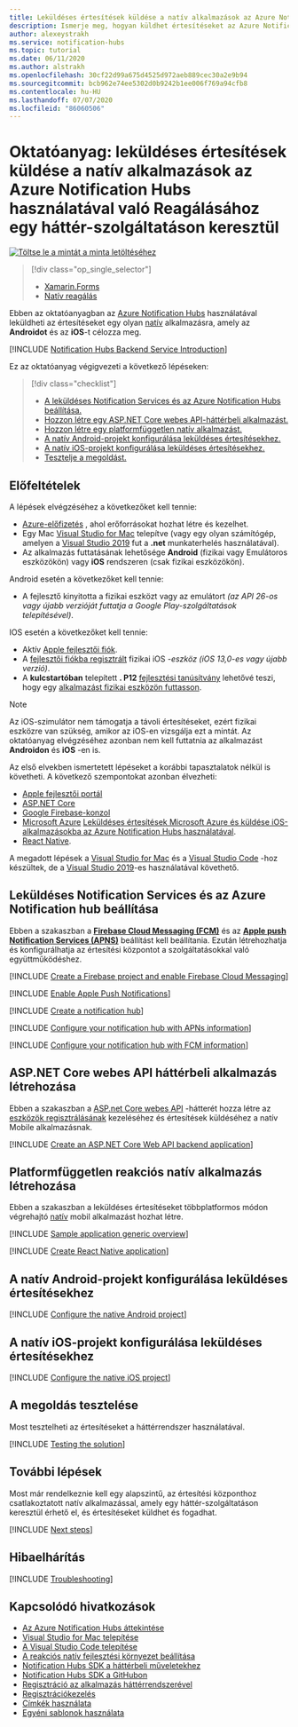 ```yaml
---
title: Leküldéses értesítések küldése a natív alkalmazások az Azure Notification Hubs használatával való Reagálásához egy háttér-szolgáltatáson keresztül | Microsoft Docs
description: Ismerje meg, hogyan küldhet értesítéseket az Azure Notification Hubst használó natív alkalmazások működéséhez a háttérrendszer segítségével.
author: alexeystrakh
ms.service: notification-hubs
ms.topic: tutorial
ms.date: 06/11/2020
ms.author: alstrakh
ms.openlocfilehash: 30cf22d99a675d4525d972aeb889cec30a2e9b94
ms.sourcegitcommit: bcb962e74ee5302d0b9242b1ee006f769a94cfb8
ms.contentlocale: hu-HU
ms.lasthandoff: 07/07/2020
ms.locfileid: "86060506"
---
```

# <a name="tutorial-send-push-notifications-to-react-native-apps-using-azure-notification-hubs-via-a-backend-service"></a>Oktatóanyag: leküldéses értesítések küldése a natív alkalmazások az Azure Notification Hubs használatával való Reagálásához egy háttér-szolgáltatáson keresztül  

[![Töltse le ](./media/notification-hubs-backend-service-react-native/download.png) a mintát a minta letöltéséhez](https://github.com/xamcat/mobcat-samples/tree/master/notification_hub_backend_service)  

> [!div class="op_single_selector"]
>
> * [Xamarin.Forms](notification-hubs-backend-service-xamarin-forms.md)
> * [Natív reagálás](notification-hubs-backend-service-react-native.md)

Ebben az oktatóanyagban az [Azure Notification Hubs](https://docs.microsoft.com/azure/notification-hubs/notification-hubs-push-notification-overview) használatával leküldheti az értesítéseket egy olyan [natív](https://reactnative.dev/) alkalmazásra, amely az **Androidot** és az **iOS**-t célozza meg.  

[!INCLUDE [Notification Hubs Backend Service Introduction](../../includes/notification-hubs-backend-service-introduction.md)]

Ez az oktatóanyag végigvezeti a következő lépéseken:

> [!div class="checklist"]
>
> * [A leküldéses Notification Services és az Azure Notification Hubs beállítása.](#set-up-push-notification-services-and-azure-notification-hub)
> * [Hozzon létre egy ASP.NET Core webes API-háttérbeli alkalmazást.](#create-an-aspnet-core-web-api-backend-application)
> * [Hozzon létre egy platformfüggetlen natív alkalmazást.](#create-a-cross-platform-react-native-application)
> * [A natív Android-projekt konfigurálása leküldéses értesítésekhez.](#configure-the-native-android-project-for-push-notifications)
> * [A natív iOS-projekt konfigurálása leküldéses értesítésekhez.](#configure-the-native-ios-project-for-push-notifications)
> * [Tesztelje a megoldást.](#test-the-solution)

## <a name="prerequisites"></a>Előfeltételek

A lépések elvégzéséhez a következőket kell tennie:

* [Azure-előfizetés](https://portal.azure.com) , ahol erőforrásokat hozhat létre és kezelhet.
* Egy Mac [Visual Studio for Mac](https://visualstudio.microsoft.com/vs/mac/) telepítve (vagy egy olyan számítógép, amelyen a [Visual Studio 2019](https://visualstudio.microsoft.com/vs) fut a **.net** munkaterhelés használatával).
* Az alkalmazás futtatásának lehetősége **Android** (fizikai vagy Emulátoros eszközökön) vagy **iOS** rendszeren (csak fizikai eszközökön).

Android esetén a következőket kell tennie:

* A fejlesztő kinyitotta a fizikai eszközt vagy az emulátort *(az API 26-os vagy újabb verzióját futtatja a Google Play-szolgáltatások telepítésével)*.

IOS esetén a következőket kell tennie:

* Aktív [Apple fejlesztői fiók](https://developer.apple.com).
* A [fejlesztői fiókba regisztrált](https://help.apple.com/developer-account/#/dev40df0d9fa) fizikai iOS *-eszköz (iOS 13,0-es vagy újabb verzió)*.
* A **kulcstartóban** telepített **. P12** [fejlesztési tanúsítvány](https://help.apple.com/developer-account/#/dev04fd06d56) lehetővé teszi, hogy egy [alkalmazást fizikai eszközön futtasson](https://help.apple.com/xcode/mac/current/#/dev5a825a1ca).

> [!NOTE]
> Az iOS-szimulátor nem támogatja a távoli értesítéseket, ezért fizikai eszközre van szükség, amikor az iOS-en vizsgálja ezt a mintát. Az oktatóanyag elvégzéséhez azonban nem kell futtatnia az alkalmazást **Androidon** és **iOS** -en is.

Az első elvekben ismertetett lépéseket a korábbi tapasztalatok nélkül is követheti. A következő szempontokat azonban élvezheti:

* [Apple fejlesztői portál](https://developer.apple.com)
* [ASP.NET Core](https://docs.microsoft.com/aspnet/core/introduction-to-aspnet-core?view=aspnetcore-3.1)
* [Google Firebase-konzol](https://console.firebase.google.com/u/0/)
* [Microsoft Azure](https://portal.azure.com) [Leküldéses értesítések Microsoft Azure és küldése iOS-alkalmazásokba az Azure Notification Hubs használatával](ios-sdk-get-started.md).
* [React Native](https://reactnative.dev/docs/getting-started).

A megadott lépések a [Visual Studio for Mac](https://visualstudio.microsoft.com/vs/mac/) és a [Visual Studio Code](https://code.visualstudio.com/download) -hoz készültek, de a [Visual Studio 2019](https://visualstudio.microsoft.com/vs)-es használatával követhető.

## <a name="set-up-push-notification-services-and-azure-notification-hub"></a>Leküldéses Notification Services és az Azure Notification hub beállítása

Ebben a szakaszban a **[Firebase Cloud Messaging (FCM)](https://firebase.google.com/docs/cloud-messaging)** és az **[Apple push Notification Services (APNS)](https://developer.apple.com/library/archive/documentation/NetworkingInternet/Conceptual/RemoteNotificationsPG/APNSOverview.html)** beállítást kell beállítania. Ezután létrehozhatja és konfigurálhatja az értesítési központot a szolgáltatásokkal való együttműködéshez.

[!INCLUDE [Create a Firebase project and enable Firebase Cloud Messaging](../../includes/notification-hubs-common-enable-firebase-cloud-messaging.md)]

[!INCLUDE [Enable Apple Push Notifications](../../includes/notification-hubs-common-enable-apple-push-notifications.md)]

[!INCLUDE [Create a notification hub](../../includes/notification-hubs-common-create-notification-hub.md)]

[!INCLUDE [Configure your notification hub with APNs information](../../includes/notification-hubs-common-configure-with-apns-information.md)]

[!INCLUDE [Configure your notification hub with FCM information](../../includes/notification-hubs-common-configure-with-fcm-information.md)]

## <a name="create-an-aspnet-core-web-api-backend-application"></a>ASP.NET Core webes API háttérbeli alkalmazás létrehozása

Ebben a szakaszban a [ASP.net Core webes API](https://dotnet.microsoft.com/apps/aspnet/apis) -hátterét hozza létre az [eszközök regisztrálásának](https://docs.microsoft.com/azure/notification-hubs/notification-hubs-push-notification-registration-management#what-is-device-registration) kezeléséhez és értesítések küldéséhez a natív Mobile alkalmazásnak.

[!INCLUDE [Create an ASP.NET Core Web API backend application](../../includes/notification-hubs-backend-service-web-api.md)]

## <a name="create-a-cross-platform-react-native-application"></a>Platformfüggetlen reakciós natív alkalmazás létrehozása

Ebben a szakaszban a leküldéses értesítéseket többplatformos módon végrehajtó [natív](https://reactnative.dev/) mobil alkalmazást hozhat létre.

[!INCLUDE [Sample application generic overview](../../includes/notification-hubs-backend-service-sample-app-overview.md)]

[!INCLUDE [Create React Native application](../../includes/notification-hubs-backend-service-sample-app-reactnative.md)]

## <a name="configure-the-native-android-project-for-push-notifications"></a>A natív Android-projekt konfigurálása leküldéses értesítésekhez

[!INCLUDE [Configure the native Android project](../../includes/notification-hubs-backend-service-configure-reactnative-android.md)]

## <a name="configure-the-native-ios-project-for-push-notifications"></a>A natív iOS-projekt konfigurálása leküldéses értesítésekhez

[!INCLUDE [Configure the native iOS project](../../includes/notification-hubs-backend-service-configure-reactnative-ios.md)]

## <a name="test-the-solution"></a>A megoldás tesztelése

Most tesztelheti az értesítéseket a háttérrendszer használatával.

[!INCLUDE [Testing the solution](../../includes/notification-hubs-backend-service-testing.md)]

## <a name="next-steps"></a>További lépések

Most már rendelkeznie kell egy alapszintű, az értesítési központhoz csatlakoztatott natív alkalmazással, amely egy háttér-szolgáltatáson keresztül érhető el, és értesítéseket küldhet és fogadhat.

[!INCLUDE [Next steps](../../includes/notification-hubs-backend-service-next-steps.md)]

## <a name="troubleshooting"></a>Hibaelhárítás

[!INCLUDE [Troubleshooting](../../includes/notification-hubs-backend-service-troubleshooting.md)]

## <a name="related-links"></a>Kapcsolódó hivatkozások

* [Az Azure Notification Hubs áttekintése](notification-hubs-push-notification-overview.md)
* [Visual Studio for Mac telepítése](https://docs.microsoft.com/visualstudio/mac/installation?view=vsmac-2019)
* [A Visual Studio Code telepítése](https://code.visualstudio.com/download)
* [A reakciós natív fejlesztési környezet beállítása](https://reactnative.dev/docs/environment-setup)
* [Notification Hubs SDK a háttérbeli műveletekhez](https://www.nuget.org/packages/Microsoft.Azure.NotificationHubs/)
* [Notification Hubs SDK a GitHubon](https://github.com/Azure/azure-notificationhubs)
* [Regisztráció az alkalmazás háttérrendszerével](notification-hubs-ios-aspnet-register-user-from-backend-to-push-notification.md)
* [Regisztrációkezelés](notification-hubs-push-notification-registration-management.md)
* [Címkék használata](notification-hubs-tags-segment-push-message.md)
* [Egyéni sablonok használata](notification-hubs-templates-cross-platform-push-messages.md)
